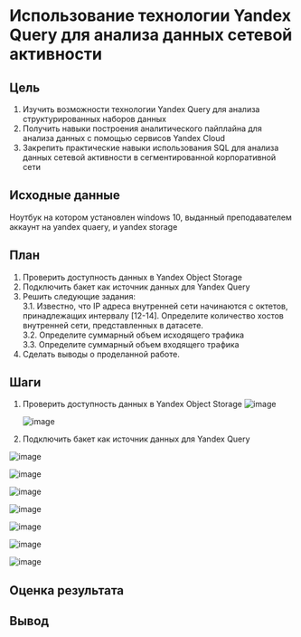 # Использование технологии Yandex Query для анализа данных сетевой активности
## Цель
1. Изучить возможности технологии Yandex Query для анализа структурированных
наборов данных
2. Получить навыки построения аналитического пайплайна для анализа данных с
помощью сервисов Yandex Cloud
3. Закрепить практические навыки использования SQL для анализа данных сетевой
активности в сегментированной корпоративной сети

## Исходные данные
Ноутбук на котором установлен windows 10, выданный преподавателем аккаунт на yandex quaery, и yandex storage
## План
1. Проверить доступность данных в Yandex Object Storage
2.  Подключить бакет как источник данных для Yandex
Query
3. Решить следующие задания: <br>
  3.1. Известно, что IP адреса внутренней сети начинаются с октетов, принадлежащих
 интервалу [12-14]. Определите количество хостов внутренней сети,
 представленных в датасете. <br>
  3.2. Определите суммарный объем исходящего трафика <br>
  3.3. Определите суммарный объем входящего трафика <br>
4. Сделать выводы о проделанной работе.
## Шаги
1. Проверить доступность данных в Yandex Object Storage
     ![image](https://github.com/user-attachments/assets/0cbc3065-9685-43c6-983e-13ade7614f00)

   
   ![image](https://github.com/user-attachments/assets/53d2fee2-73a2-419e-bb6f-a02194cc12c2)


2. Подключить бакет как источник данных для Yandex
Query

![image](https://github.com/user-attachments/assets/3eab3d0c-48f9-4cc9-ae93-aac3447ff415)
 


![image](https://github.com/user-attachments/assets/26dd8490-0aca-4c53-a96b-2dda204303f7)

![image](https://github.com/user-attachments/assets/8af3bc1a-246f-45b5-932b-e88c2e5bf023)


![image](https://github.com/user-attachments/assets/60a05045-98d0-451e-a7b0-fe79066cd989)
 
![image](https://github.com/user-attachments/assets/3f977451-c91a-4bea-8bc6-9ae2f11d6475)

![image](https://github.com/user-attachments/assets/5b562a11-ca65-4dad-8de4-fa26d42ac154)

![image](https://github.com/user-attachments/assets/7876df8b-cfe5-4eb0-85ae-a1fb2176457a)


## Оценка результата
## Вывод
